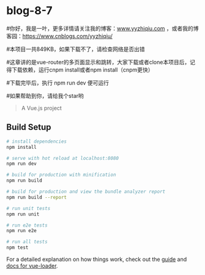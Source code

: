 # blog-8-7
#你好，我是一叶，更多详情请关注我的博客：www.yyzhiqiu.com ，或者我的博客园：https://www.cnblogs.com/yyzhiqiu/

#本项目一共849KB，如果下载不了，请检查网络是否出错

#这章讲的是vue-router的多页面显示和跳转，大家下载或者clone本项目后，记得下载依赖，运行cnpm install或者npm install（cnpm更快）

#下载完毕后，执行 npm run dev 便可运行

#如果帮助到你，请给我个star哟
> A Vue.js project

## Build Setup

``` bash
# install dependencies
npm install

# serve with hot reload at localhost:8080
npm run dev

# build for production with minification
npm run build

# build for production and view the bundle analyzer report
npm run build --report

# run unit tests
npm run unit

# run e2e tests
npm run e2e

# run all tests
npm test
```

For a detailed explanation on how things work, check out the [guide](http://vuejs-templates.github.io/webpack/) and [docs for vue-loader](http://vuejs.github.io/vue-loader).
